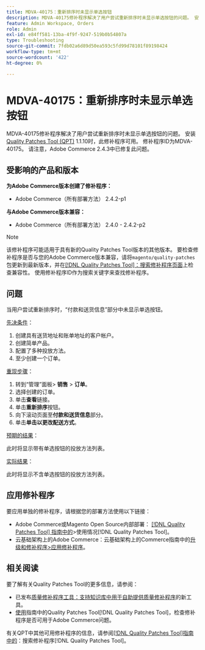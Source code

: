 ```yaml
---
title: MDVA-40175：重新排序时未显示单选按钮
description: MDVA-40175修补程序解决了用户尝试重新排序时未显示单选按钮的问题。 安装[Quality Patches Tool (QPT)](https://experienceleague.adobe.com/en/docs/commerce-operations/tools/quality-patches-tool/quality-patches-tool-to-self-serve-quality-patches) 1.1.10后，即可使用此修补程序。 修补程序ID为MDVA-40175。 请注意，Adobe Commerce 2.4.3中已修复此问题。
feature: Admin Workspace, Orders
role: Admin
exl-id: e84ff581-13ba-4f9f-9247-519b0b54807a
type: Troubleshooting
source-git-commit: 7fdb02a6d89d50ea593c5fd99d78101f89198424
workflow-type: tm+mt
source-wordcount: '422'
ht-degree: 0%

---
```


# MDVA-40175：重新排序时未显示单选按钮

MDVA-40175修补程序解决了用户尝试重新排序时未显示单选按钮的问题。 安装[Quality Patches Tool (QPT)](https://experienceleague.adobe.com/en/docs/commerce-operations/tools/quality-patches-tool/quality-patches-tool-to-self-serve-quality-patches) 1.1.10时，此修补程序可用。 修补程序ID为MDVA-40175。 请注意，Adobe Commerce 2.4.3中已修复此问题。

## 受影响的产品和版本

**为Adobe Commerce版本创建了修补程序：**

* Adobe Commerce（所有部署方法） 2.4.2-p1

**与Adobe Commerce版本兼容：**

* Adobe Commerce（所有部署方法） 2.4.0 - 2.4.2-p2

>[!NOTE]
>
>该修补程序可能适用于具有新的Quality Patches Tool版本的其他版本。 要检查修补程序是否与您的Adobe Commerce版本兼容，请将`magento/quality-patches`包更新到最新版本，并在[[!DNL Quality Patches Tool]：搜索修补程序页面](https://experienceleague.adobe.com/en/docs/commerce-operations/tools/quality-patches-tool/quality-patches-tool-to-self-serve-quality-patches)上检查兼容性。 使用修补程序ID作为搜索关键字来查找修补程序。

## 问题

当用户尝试重新排序时，“付款和送货信息”部分中未显示单选按钮。

<u>先决条件</u>：

1. 创建具有送货地址和账单地址的客户帐户。
1. 创建简单产品。
1. 配置了多种投放方法。
1. 至少创建一个订单。

<u>重现步骤</u>：

1. 转到“管理”面板> **销售** > **订单**。
1. 选择创建的订单。
1. 单击&#x200B;**查看**&#x200B;链接。
1. 单击&#x200B;**重新排序**&#x200B;按钮。
1. 向下滚动页面至&#x200B;**付款和送货信息**&#x200B;部分。
1. 单击&#x200B;**单击以更改配送方式**。

<u>预期的结果</u>：

此时将显示带有单选按钮的投放方法列表。

<u>实际结果</u>：

此时将显示不含单选按钮的投放方法列表。

## 应用修补程序

要应用单独的修补程序，请根据您的部署方法使用以下链接：

* Adobe Commerce或Magento Open Source内部部署： [[!DNL Quality Patches Tool] 指南中的](/help/tools/quality-patches-tool/usage.md)>使用情况[!DNL Quality Patches Tool]。
* 云基础架构上的Adobe Commerce：云基础架构上的Commerce指南中的[升级和修补程序>应用修补程序](https://experienceleague.adobe.com/docs/commerce-cloud-service/user-guide/develop/upgrade/apply-patches.html)。

## 相关阅读

要了解有关Quality Patches Tool的更多信息，请参阅：

* 已发布[质量修补程序工具：支持知识库中用于自助提供质量修补程序](https://experienceleague.adobe.com/en/docs/commerce-operations/tools/quality-patches-tool/quality-patches-tool-to-self-serve-quality-patches)的新工具。
* [使用](/help/tools/quality-patches-tool/patches-available-in-qpt/check-patch-for-magento-issue-with-magento-quality-patches.md)指南中的Quality Patches Tool[!DNL Quality Patches Tool]，检查修补程序是否可用于Adobe Commerce问题。

有关QPT中其他可用修补程序的信息，请参阅[[!DNL Quality Patches Tool]指南中的](https://experienceleague.adobe.com/tools/commerce-quality-patches/index.html)：搜索修补程序[!DNL Quality Patches Tool]。
